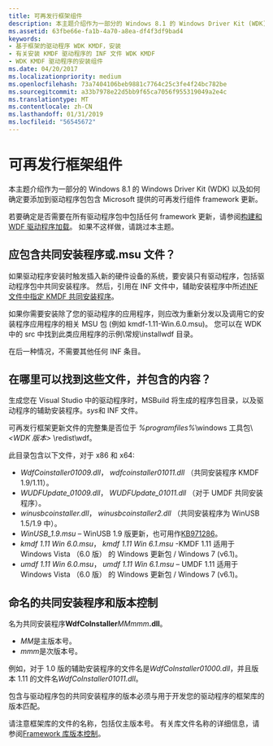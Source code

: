 ```yaml
---
title: 可再发行框架组件
description: 本主题介绍作为一部分的 Windows 8.1 的 Windows Driver Kit (WDK) 以及如何确定要添加到驱动程序包包含 Microsoft 提供的可再发行组件 framework 更新。
ms.assetid: 63fbe66e-fa1b-4a70-a8ea-df4f3df9bad4
keywords:
- 基于框架的驱动程序 WDK KMDF，安装
- 有关安装 KMDF 驱动程序的 INF 文件 WDK KMDF
- WDK KMDF 驱动程序的安装组件
ms.date: 04/20/2017
ms.localizationpriority: medium
ms.openlocfilehash: 73a7404106beb9881c7764c25c3fe4f24bc782be
ms.sourcegitcommit: a33b7978e22d5bb9f65ca7056f955319049a2e4c
ms.translationtype: MT
ms.contentlocale: zh-CN
ms.lasthandoff: 01/31/2019
ms.locfileid: "56545672"
---
```

# <a name="redistributable-framework-components"></a>可再发行框架组件


本主题介绍作为一部分的 Windows 8.1 的 Windows Driver Kit (WDK) 以及如何确定要添加到驱动程序包包含 Microsoft 提供的可再发行组件 framework 更新。

若要确定是否需要在所有驱动程序包中包括任何 framework 更新，请参阅[构建和 WDF 驱动程序加载](building-and-loading-a-kmdf-driver.md)。 如果不这样做，请跳过本主题。

## <a name="should-i-include-the-co-installer-or-the-msu-file"></a>应包含共同安装程序或.msu 文件？


如果驱动程序安装时触发插入新的硬件设备的系统，要安装只有驱动程序，包括驱动程序包中共同安装程序。 然后，引用在 INF 文件中，辅助安装程序中所述[INF 文件中指定 KMDF 共同安装程序](installing-the-framework-s-co-installer.md)。

如果你需要安装除了您的驱动程序的应用程序，则应改为重新分发以及调用它的安装程序应用程序的相关 MSU 包 (例如 kmdf-1.11-Win.6.0.msu)。 您可以在 WDK 中的 src 中找到此类应用程序的示例\\常规\\installwdf 目录。

在后一种情况，不需要其他任何 INF 条目。

## <a name="where-can-i-find-these-files-and-whats-included"></a>在哪里可以找到这些文件，并包含的内容？


生成您在 Visual Studio 中的驱动程序时，MSBuild 将生成的程序包目录，以及驱动程序的辅助安装程序。*sys*和 INF 文件。

可再发行框架更新文件的完整集是否位于 *%programfiles%*\\windows 工具包\\*&lt;WDK 版本&gt;* \\redist\\wdf。

此目录包含以下文件，对于 x86 和 x64:

-   *WdfCoinstaller01009.dll*， *wdfcoinstaller01011.dll* （共同安装程序 KMDF 1.9/1.11）。
-   *WUDFUpdate\_01009.dll*， *WUDFUpdate\_01011.dll* （对于 UMDF 共同安装程序）。
-   *winusbcoinstaller.dll*， *winusbcoinstaller2.dll* （共同安装程序为 WinUSB 1.5/1.9 中）。
-   *WinUSB\_1.9.msu* – WinUSB 1.9 版更新，也可用作[KB971286](http://support.microsoft.com/kb/971286)。
-   *kmdf 1.11 Win 6.0.msu*， *kmdf 1.11 Win 6.1.msu* -KMDF 1.11 适用于 Windows Vista （6.0 版） 的 Windows 更新包 / Windows 7 (v6.1)。
-   *umdf 1.11 Win 6.0.msu*， *umdf 1.11 Win 6.1.msu* – UMDF 1.11 适用于 Windows Vista （6.0 版） 的 Windows 更新包 / Windows 7 (v6.1)。

## <a name="co-installer-naming-and-versioning"></a>命名的共同安装程序和版本控制


名为共同安装程序**WdfCoInstaller**<em>MMmmm</em>**.dll**。

-   *MM*是主版本号。
-   *mmm*是次版本号。

例如，对于 1.0 版的辅助安装程序的文件名是*WdfCoInstaller01000.dll*，并且版本 1.11 的文件名*WdfCoInstaller01011.dll*。

包含与驱动程序包的共同安装程序的版本必须与用于开发您的驱动程序的框架库的版本匹配。

请注意框架库的文件的名称，包括仅主版本号。 有关库文件名称的详细信息，请参阅[Framework 库版本控制](framework-library-versioning.md)。

 

 





